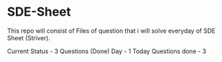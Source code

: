 # SDE-Sheet

This repo will consist of Files of question that i will solve everyday of SDE Sheet (Striver).

Current Status - 3 Questions (Done)
Day - 1
Today Questions done - 3
